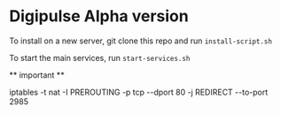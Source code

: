 # Digipulse Alpha version

To install on a new server, git clone this repo and run `install-script.sh`

To start the main services, run `start-services.sh`




** important **

iptables -t nat -I PREROUTING -p tcp --dport 80 -j REDIRECT --to-port 2985

